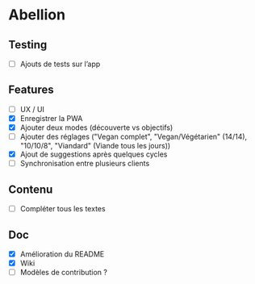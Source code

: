 # Abellion

## Testing

- [ ] Ajouts de tests sur l’app

## Features

- [ ] UX / UI
- [x] Enregistrer la PWA
- [x] Ajouter deux modes (découverte vs objectifs)
- [ ] Ajouter des réglages ("Vegan complet", "Vegan/Végétarien" (14/14), "10/10/8", "Viandard" (Viande tous les jours))
- [x] Ajout de suggestions après quelques cycles
- [ ] Synchronisation entre plusieurs clients

## Contenu

- [ ] Compléter tous les textes

## Doc

- [x] Amélioration du README
- [x] Wiki
- [ ] Modèles de contribution ?
